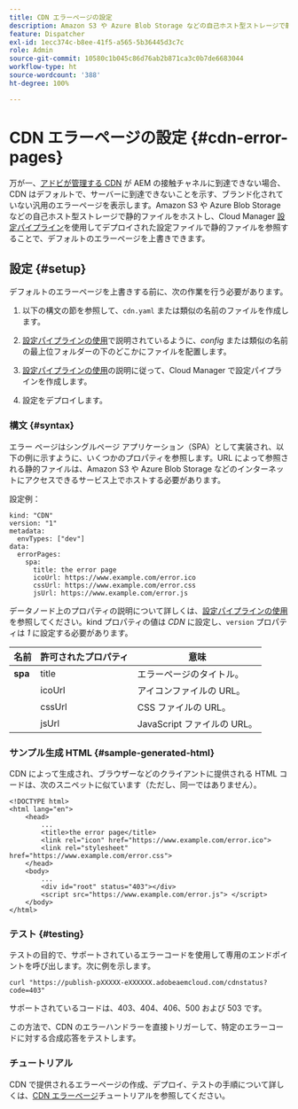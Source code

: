 ```yaml
---
title: CDN エラーページの設定
description: Amazon S3 や Azure Blob Storage などの自己ホスト型ストレージで静的ファイルをホストし、Cloud Manager 設定パイプラインを使用してデプロイされた設定ファイルで静的ファイルを参照することで、デフォルトのエラーページを上書きする方法について説明します。
feature: Dispatcher
exl-id: 1ecc374c-b8ee-41f5-a565-5b36445d3c7c
role: Admin
source-git-commit: 10580c1b045c86d76ab2b871ca3c0b7de6683044
workflow-type: ht
source-wordcount: '388'
ht-degree: 100%

---
```



# CDN エラーページの設定 {#cdn-error-pages}

万が一、[アドビが管理する CDN](/help/implementing/dispatcher/cdn.md#aem-managed-cdn) が AEM の接触チャネルに到達できない場合、CDN はデフォルトで、サーバーに到達できないことを示す、ブランド化されていない汎用のエラーページを表示します。Amazon S3 や Azure Blob Storage などの自己ホスト型ストレージで静的ファイルをホストし、Cloud Manager [設定パイプライン](/help/operations/config-pipeline.md#managing-in-cloud-manager)を使用してデプロイされた設定ファイルで静的ファイルを参照することで、デフォルトのエラーページを上書きできます。

## 設定 {#setup}

デフォルトのエラーページを上書きする前に、次の作業を行う必要があります。

1. 以下の構文の節を参照して、`cdn.yaml` または類似の名前のファイルを作成します。

1. [設定パイプラインの使用](/help/operations/config-pipeline.md#folder-structure)で説明されているように、*config* または類似の名前の最上位フォルダーの下のどこかにファイルを配置します。

1. [設定パイプラインの使用](/help/operations/config-pipeline.md#managing-in-cloud-manager)の説明に従って、Cloud Manager で設定パイプラインを作成します。

1. 設定をデプロイします。

### 構文 {#syntax}

エラー ページはシングルページ アプリケーション（SPA）として実装され、以下の例に示すように、いくつかのプロパティを参照します。URL によって参照される静的ファイルは、Amazon S3 や Azure Blob Storage などのインターネットにアクセスできるサービス上でホストする必要があります。

設定例：

```
kind: "CDN"
version: "1"
metadata:
  envTypes: ["dev"]
data:
  errorPages:
    spa:
      title: the error page
      icoUrl: https://www.example.com/error.ico
      cssUrl: https://www.example.com/error.css
      jsUrl: https://www.example.com/error.js
```
データノード上のプロパティの説明について詳しくは、[設定パイプラインの使用](/help/operations/config-pipeline.md#common-syntax)を参照してください。kind プロパティの値は *CDN* に設定し、`version` プロパティは *1* に設定する必要があります。


| 名前 | 許可されたプロパティ | 意味 |
|-----------|--------------------------|-------------|
| **spa** | title | エラーページのタイトル。 |
|     | icoUrl | アイコンファイルの URL。 |
|     | cssUrl | CSS ファイルの URL。 |
|     | jsUrl | JavaScript ファイルの URL。 |

### サンプル生成 HTML {#sample-generated-html}

CDN によって生成され、ブラウザーなどのクライアントに提供される HTML コードは、次のスニペットに似ています（ただし、同一ではありません）。

```
<!DOCTYPE html>
<html lang="en">
    <head>
        ...
        <title>the error page</title>
        <link rel="icon" href="https://www.example.com/error.ico">
        <link rel="stylesheet" href="https://www.example.com/error.css">
    </head>
    <body>
        ...
        <div id="root" status="403"></div>
        <script src="https://www.example.com/error.js"> </script>
    </body>
</html>
```

### テスト {#testing}

テストの目的で、サポートされているエラーコードを使用して専用のエンドポイントを呼び出します。次に例を示します。

```
curl "https://publish-pXXXXX-eXXXXXX.adobeaemcloud.com/cdnstatus?code=403"
```

サポートされているコードは、403、404、406、500 および 503 です。

この方法で、CDN のエラーハンドラーを直接トリガーして、特定のエラーコードに対する合成応答をテストします。

### チュートリアル

CDN で提供されるエラーページの作成、デプロイ、テストの手順について詳しくは、[CDN エラーページ](https://experienceleague.adobe.com/ja/docs/experience-manager-learn/cloud-service/content-delivery/custom-error-pages#cdn-error-pages)チュートリアルを参照してください。


